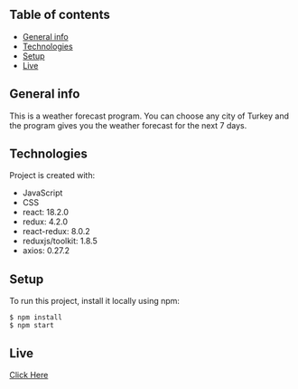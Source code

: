 ## Table of contents
- [General info](#general-info)
- [Technologies](#technologies)
- [Setup](#setup)
- [Live](#live)

## General info
This is a weather forecast program. You can choose any city of Turkey and the program gives you the weather forecast for the next 7 days.
	
## Technologies
Project is created with:
* JavaScript
* CSS
* react: 18.2.0
* redux: 4.2.0
* react-redux: 8.0.2
* reduxjs/toolkit: 1.8.5
* axios: 0.27.2

	
## Setup
To run this project, install it locally using npm:

```
$ npm install
$ npm start
```

## Live
[Click Here](https://hamzasahin-weather-app.netlify.app/)
